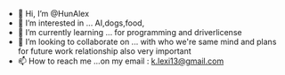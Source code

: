 - 👋 Hi, I’m @HunAlex
- 👀 I’m interested in ... AI,dogs,food,
- 🌱 I’m currently learning ... for programming and driverlicense 
- 💞️ I’m looking to collaborate on ... with who we're same  mind and plans for future  work relationship also very important 
- 📫 How to reach me ...on my email : k.lexi13@gmail.com  

<!---
HunAlex/HunAlex is a ✨ special ✨ repository because its `README.md` (this file) appears on your GitHub profile.
You can click the Preview link to take a look at your changes.
--->
